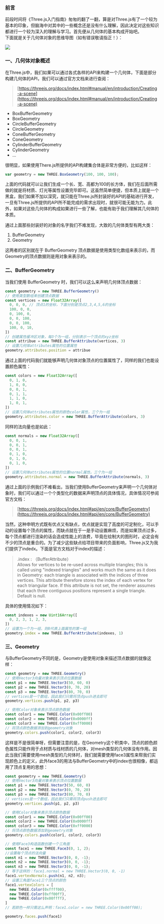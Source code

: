 
### 前言

前段时间将《Three.js入门指南》匆匆的翻了一翻，算是对Three.js有了一个较为基本的印象，但脑海中对其中的一些概念还是没有什么理解，因此决定对这些知识都进行一个较为深入的理解与学习。首先便从几何体的基本构成开始吧。<br />
下面就是关于几何体对象的思维导图（如有错误敬请指正！）：

![](https://images.gitee.com/uploads/images/2019/0115/202632_47506164_1575229.png#align=left&display=inline&height=1863&originHeight=1863&originWidth=2793&status=done&width=2793)



### 一、几何体对象概述

在Three.js中，我们如果可以通过各式各样的API来构建一个几何体，下面是部分构建几何体的API，我们可以通过官方文档来进行查阅：

> [https://threejs.org/docs/index.html#manual/en/introduction/Creating-a-scene](https://threejs.org/docs/index.html#manual/en/introduction/Creating-a-scene)


- BoxBufferGeometry
- BoxGeometry
- CircleBufferGeometry
- CircleGeometry
- ConeBufferGeometry
- ConeGeometry
- CylinderBufferGeometry
- CylinderGeometry
- ...

很明显，如果使用There.js所提供的API构建集合体是非常方便的，比如这样：

```javascript
var geometry = new THREE.BoxGeometry(100, 100, 100);
```

上面的代码就可以让我们生成一个长、宽、高都为100的长方体，我们在后面所需做的就是将材质、灯光等属性设置完毕即可。这虽然简单便捷，但本质上就是一个黑盒，我们如果不加以深究，就只能在Three.js所封装好的API的基础进行开发，一旦有Three.js所提供的API所不能完成的需求出现时，就很可能无能为力。此外，如果对这些几何体的构成如果进行一些了解，也能有助于我们理解其几何体的本质。

通过上面那些封装好的对象的名字我们不难发现，大致的几何体类型有两大类：

1. BufferGeometry
2. Geometry

这两者的区别就在于 BufferGeometry 顶点数据是使用类型化数组来表示的，而Geometry的顶点数据则是用对象来表示的。



### 二、BufferGeometry

当我们使用 BufferGeometry 时，我们可以这么来声明几何体顶点数据：

```javascript
const geometry = new THREE.BufferGeometry()
// 使用类型数组来创建顶点数据
const vertices = new Float32Array([
  0, 0, 0, // 顶点1的坐标，下面分别是顶点2,3,4,5,6的坐标
  100, 0, 0, 
  0, 100, 0, 
  0, 0, 100, 
  0, 0, 100, 
  100, 0, 10, 
])
// 创建属性缓冲区对象，每3个为一组，分别表示一个顶点的xyz坐标
const attribue = new THREE.BufferAttribute(vertices, 3)
// 设置几何体attributes属性的位置属性
geometry.attributes.position = attribue
```

通过上面的代码我们就能够声明几何体对象顶点的位置属性了，同样的我们也能设置颜色属性：

```javascript
const colors = new Float32Array([
  0, 1, 0,
  1, 0, 0,
  0, 0, 1,
  0, 1, 1,
  1, 1, 0,
  1, 0, 1,
])
// 设置几何体attributes属性的颜色color属性，三个为一组
geometry.attributes.color = new THREE.BufferAttribute(colors, 3)
```

同样的法向量也是如此：

```javascript
const normals = new Float32Array([
  0, 0, 1,
  0, 0, 1,
  0, 0, 1,
  0, 1, 0,
  0, 1, 0,
  0, 1, 0,
])
// 设置几何体attributes属性的位置normal属性。三个为一组
geometry.attributes.normal = new THREE.BufferAttribute(normals, 3)
```

通过上面的示例我们不难看出，当我们使用BufferGeometry来声明一个几何体对象时，我们可以通过一个个类型化的数据来声明顶点的具体情况，具体情况可参阅官方文档：

> [https://threejs.org/docs/index.html#api/en/core/BufferGeometry](https://threejs.org/docs/index.html#api/en/core/BufferGeometry)


当然，这种申明方式既有优点又有缺点，优点就是实现了高度的可定制化，可以手动的设置每个顶点的属性，而缺点就在于一是手动设置麻烦，而是如果顶点过多，每个顶点都进行渲染的话会造成性能上的浪费，毕竟在绘制大的图形时，必定会有不少的顶点是重合的。为了减少这些缺点给项目带来的负面影响，Three.js又为我们提供了indedx。下面是官方文档对于index的描述：

> .index : （BufferAttribute）<br />
Allows for vertices to be re-used across multiple triangles; this is called using "indexed triangles" and works much the same as it does in Geometry: each triangle is associated with the indices of three vertices. This attribute therefore stores the index of each vertex for each triangular face. If this attribute is not set, the renderer assumes that each three contiguous positions represent a single triangle. Default is null.


具体的使用情况如下：

```javascript
const indexes = new Uint16Array([
  0, 2, 3, 1, 2, 3,
])
// 设置为一个为一组，则0代表上面属性的第一组
geometry.index = new THREE.BufferAttribute(indexes, 1)
```



### 三、Geometry

与BufferGeometry不同的是，Geometry是使用对象来描述顶点数据的就像这样：

```javascript
const geometry = new THREE.Geometry()
// 使用Vector3向量对象来表示顶点位置数据
const p1 = new THREE.Vector3(50, 60, 0)
const p2 = new THREE.Vector3(0, 70, 20)
const p3 = new THREE.Vector3(80, 70, 0)
// vertices是一个数组，因此我们只需将顶点push进去即可
geometry.vertices.push(p1, p2, p3)

// 使用Color对象来表示顶点颜色数据
const color1 = new THREE.Color(0x00ff00)
const color2 = new THREE.Color(0x0000ff)
const color3 = new THREE.Color(0xff0000)
// 将顶点颜色数据添加到geometry对象
geometry.colors.push(color1, color2, color3)
```

这样是不是很简单呀，但需要注意的是，在Geometry这个积类中，顶点的颜色颜色属性只能作用于点材质与线材质的几何体，对mesh类型的几何体没有作用。因此当我们需要使用mesh类型的几何体时，我们就需要使用face3属性来帮我们实现颜色上的定义，此外face3的用法与BufferGeometry中的index也很相像，都运用了顶点复用的思想：

```javascript
const geometry = new THREE.Geometry()
// 使用Vector3向量对象来表示顶点位置数据
const p1 = new THREE.Vector3(50, 60, 0)
const p2 = new THREE.Vector3(0, 70, 20)
const p3 = new THREE.Vector3(80, 70, 0)
// vertices是一个数组，因此我们只需将顶点push进去即可
geometry.vertices.push(p1, p2, p3)

// 使用Color对象来表示顶点颜色数据
const color1 = new THREE.Color(0x00ff00)
const color2 = new THREE.Color(0x0000ff)
const color3 = new THREE.Color(0xff0000)
// 将顶点颜色数据添加到geometry对象
geometry.colors.push(color1, color2, color3)

// 使用Face3构造函数创建一个三角面
const face1 = new THREE.Face3(0, 1, 2);
//设置每个顶点的法向量
const n1 = new THREE.Vector3(0, 0, -1);
const n2 = new THREE.Vector3(0, 0, -1);
const n3 = new THREE.Vector3(0, 0, -1);
// 等于这样的：face1.normal = new THREE.Vector3(0, 0, -1)
face1.vertexNormals.push(n1, n2, n3);
// 设置三角面face1三个顶点的颜色
face1.vertexColors = [
  new THREE.Color(0xffff00),
  new THREE.Color(0xff00ff),
  new THREE.Color(0x00ffff),
]
// 若颜色一样只需这么声明：face1.color = new THREE.Color(0x00ff00);

geometry.faces.push(face1)
```

